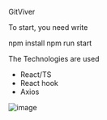GitViver

To start, you need write

npm install
npm run start

The Technologies are used
 - React/TS
 - React hook
 - Axios

![image](https://github.com/shuyanov/GitViver/assets/91678964/462b2a6c-9aba-4352-b113-738e18daa249)
